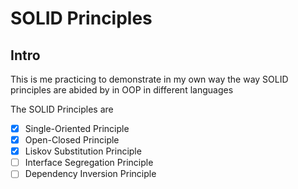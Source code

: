 # SOLID Principles

## Intro
This is me practicing to demonstrate in my own way the way SOLID principles are abided by in OOP in different languages

The SOLID Principles are
- [x] Single-Oriented Principle
- [x] Open-Closed Principle
- [x] Liskov Substitution Principle
- [ ] Interface Segregation Principle
- [ ] Dependency Inversion Principle
